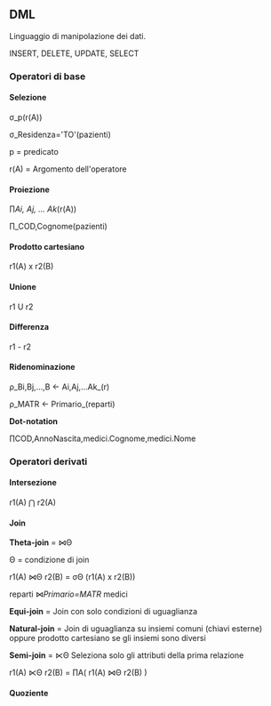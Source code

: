 ## DML
Linguaggio di manipolazione dei dati.

INSERT, DELETE, UPDATE, SELECT

### Operatori di base

#### Selezione
σ_p(r(A))

σ_Residenza='TO'(pazienti)

p = predicato

r(A) = Argomento dell'operatore
#### Proiezione

∏_Ai, Aj, ... Ak_(r(A))

∏_COD,Cognome(pazienti)

#### Prodotto cartesiano
r1(A) x r2(B)

#### Unione
r1 U r2

#### Differenza
r1 - r2

#### Ridenominazione
ρ_Bi,Bj,...,B <- Ai,Aj,...Ak_(r)

ρ_MATR <- Primario_(reparti)

**Dot-notation**

∏COD,AnnoNascita,medici.Cognome,medici.Nome

### Operatori derivati

#### Intersezione
r1(A) ⋂ r2(A)

#### Join
**Theta-join** = ⋈Θ

Θ = condizione di join

r1(A) ⋈Θ r2(B) = σΘ (r1(A) x r2(B))

reparti ⋈_Primario=MATR_ medici

**Equi-join** = Join con solo condizioni di uguaglianza

**Natural-join** = Join di uguaglianza su insiemi comuni (chiavi esterne) oppure prodotto cartesiano se gli insiemi sono diversi

**Semi-join** = ⋉Θ  Seleziona solo gli attributi della prima relazione

r1(A) ⋉Θ r2(B) = ∏A( r1(A) ⋈Θ r2(B) )
#### Quoziente
